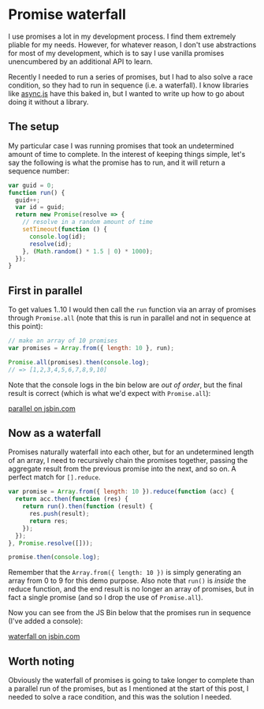 # Promise waterfall

I use promises a lot in my development process. I find them extremely pliable for my needs. However, for whatever reason, I don't use abstractions for most of my development, which is to say I use vanilla promises unencumbered by an additional API to learn.

Recently I needed to run a series of promises, but I had to also solve a race condition, so they had to run in sequence (i.e. a waterfall). I know libraries like [async.js](https://github.com/caolan/async) have this baked in, but I wanted to write up how to go about doing it without a library.

<!--more-->

## The setup

My particular case I was running promises that took an undetermined amount of time to complete. In the interest of keeping things simple, let's say the following is what the promise has to run, and it will return a sequence number:

```js
var guid = 0;
function run() {
  guid++;
  var id = guid;
  return new Promise(resolve => {
    // resolve in a random amount of time
    setTimeout(function () {
      console.log(id);
      resolve(id);
    }, (Math.random() * 1.5 | 0) * 1000);
  });
}
```

## First in parallel

To get values 1..10 I would then call the `run` function via an array of promises through `Promise.all` (note that this is run in parallel and not in sequence at this point):

```js
// make an array of 10 promises
var promises = Array.from({ length: 10 }, run);

Promise.all(promises).then(console.log);
// => [1,2,3,4,5,6,7,8,9,10]
```

Note that the console logs in the bin below are *out of order*, but the final result is correct (which is what we'd expect with `Promise.all`):

<a class="jsbin-embed" href="https://jsbin.com/hivate/1/embed?js,console">parallel on jsbin.com</a><script src="https://static.jsbin.com/js/embed.min.js?3.35.5"></script>

## Now as a waterfall

Promises naturally waterfall into each other, but for an undetermined length of an array, I need to recursively chain the promises together, passing the aggregate result from the previous promise into the next, and so on. A perfect match for `[].reduce`.

```js
var promise = Array.from({ length: 10 }).reduce(function (acc) {
  return acc.then(function (res) {
    return run().then(function (result) {
      res.push(result);
      return res;
    });
  });
}, Promise.resolve([]));

promise.then(console.log);
```

Remember that the `Array.from({ length: 10 })` is simply generating an array from 0 to 9 for this demo purpose. Also note that `run()` is *inside* the reduce function, and the end result is no longer an array of promises, but in fact a single promise (and so I drop the use of `Promise.all`).

Now you can see from the JS Bin below that the promises run in sequence (I've added a console):

<a class="jsbin-embed" href="https://jsbin.com/nitoti/6/embed?js,console">waterfall on jsbin.com</a><script src="https://static.jsbin.com/js/embed.min.js?3.35.5"></script>

## Worth noting

Obviously the waterfall of promises is going to take longer to complete than a parallel run of the promises, but as I mentioned at the start of this post, I needed to solve a race condition, and this was the solution I needed.